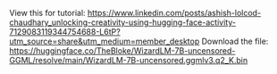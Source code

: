 View this for tutorial: https://www.linkedin.com/posts/ashish-lolcod-chaudhary_unlocking-creativity-using-hugging-face-activity-7129083119344754688-L6tP?utm_source=share&utm_medium=member_desktop
Download the file: https://huggingface.co/TheBloke/WizardLM-7B-uncensored-GGML/resolve/main/WizardLM-7B-uncensored.ggmlv3.q2_K.bin
